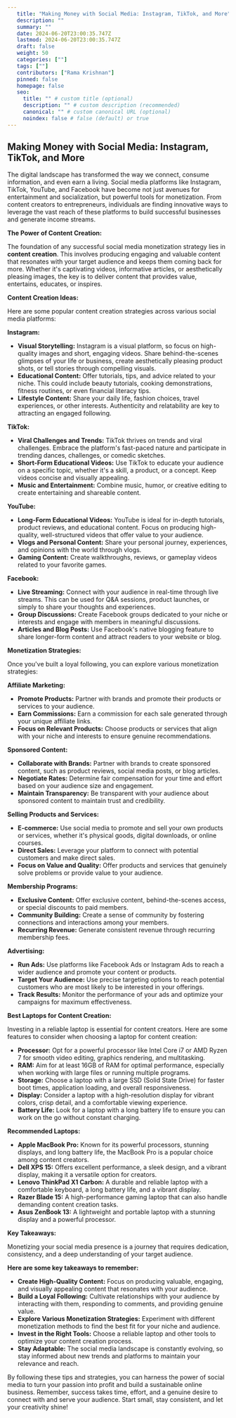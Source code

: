 ```yaml
---
   title: "Making Money with Social Media: Instagram, TikTok, and More"
   description: ""
   summary: ""
   date: 2024-06-20T23:00:35.747Z
   lastmod: 2024-06-20T23:00:35.747Z
   draft: false
   weight: 50
   categories: [""]
   tags: [""]
   contributors: ["Rama Krishnan"]
   pinned: false
   homepage: false
   seo:
     title: "" # custom title (optional)
     description: "" # custom description (recommended)
     canonical: "" # custom canonical URL (optional)
     noindex: false # false (default) or true
---
```

## Making Money with Social Media: Instagram, TikTok, and More

The digital landscape has transformed the way we connect, consume information, and even earn a living. Social media platforms like Instagram, TikTok, YouTube, and Facebook have become not just avenues for entertainment and socialization, but powerful tools for monetization.  From content creators to entrepreneurs, individuals are finding innovative ways to leverage the vast reach of these platforms to build successful businesses and generate income streams.

**The Power of Content Creation:**

The foundation of any successful social media monetization strategy lies in **content creation**. This involves producing engaging and valuable content that resonates with your target audience and keeps them coming back for more. Whether it's captivating videos, informative articles, or aesthetically pleasing images, the key is to deliver content that provides value, entertains, educates, or inspires.

**Content Creation Ideas:**

Here are some popular content creation strategies across various social media platforms:

**Instagram:**

* **Visual Storytelling:**  Instagram is a visual platform, so focus on high-quality images and short, engaging videos. Share behind-the-scenes glimpses of your life or business, create aesthetically pleasing product shots, or tell stories through compelling visuals.
* **Educational Content:**  Offer tutorials, tips, and advice related to your niche.  This could include beauty tutorials, cooking demonstrations, fitness routines, or even financial literacy tips.
* **Lifestyle Content:**  Share your daily life, fashion choices, travel experiences, or other interests.  Authenticity and relatability are key to attracting an engaged following.

**TikTok:**

* **Viral Challenges and Trends:** TikTok thrives on trends and viral challenges.  Embrace the platform's fast-paced nature and participate in trending dances, challenges, or comedic sketches. 
* **Short-Form Educational Videos:**  Use TikTok to educate your audience on a specific topic, whether it's a skill, a product, or a concept.  Keep videos concise and visually appealing.
* **Music and Entertainment:**  Combine music, humor, or creative editing to create entertaining and shareable content.

**YouTube:**

* **Long-Form Educational Videos:** YouTube is ideal for in-depth tutorials, product reviews, and educational content.  Focus on producing high-quality, well-structured videos that offer value to your audience.
* **Vlogs and Personal Content:**  Share your personal journey, experiences, and opinions with the world through vlogs. 
* **Gaming Content:**  Create walkthroughs, reviews, or gameplay videos related to your favorite games.

**Facebook:**

* **Live Streaming:**  Connect with your audience in real-time through live streams.  This can be used for Q&A sessions, product launches, or simply to share your thoughts and experiences.
* **Group Discussions:**  Create Facebook groups dedicated to your niche or interests and engage with members in meaningful discussions.
* **Articles and Blog Posts:**  Use Facebook's native blogging feature to share longer-form content and attract readers to your website or blog.

**Monetization Strategies:**

Once you've built a loyal following, you can explore various monetization strategies:

**Affiliate Marketing:**

* **Promote Products:**  Partner with brands and promote their products or services to your audience. 
* **Earn Commissions:**  Earn a commission for each sale generated through your unique affiliate links.
* **Focus on Relevant Products:**  Choose products or services that align with your niche and interests to ensure genuine recommendations.

**Sponsored Content:**

* **Collaborate with Brands:**  Partner with brands to create sponsored content, such as product reviews, social media posts, or blog articles.
* **Negotiate Rates:**  Determine fair compensation for your time and effort based on your audience size and engagement.
* **Maintain Transparency:**  Be transparent with your audience about sponsored content to maintain trust and credibility.

**Selling Products and Services:**

* **E-commerce:**  Use social media to promote and sell your own products or services, whether it's physical goods, digital downloads, or online courses.
* **Direct Sales:**  Leverage your platform to connect with potential customers and make direct sales.
* **Focus on Value and Quality:**  Offer products and services that genuinely solve problems or provide value to your audience.

**Membership Programs:**

* **Exclusive Content:**  Offer exclusive content, behind-the-scenes access, or special discounts to paid members.
* **Community Building:**  Create a sense of community by fostering connections and interactions among your members.
* **Recurring Revenue:**  Generate consistent revenue through recurring membership fees.

**Advertising:**

* **Run Ads:**  Use platforms like Facebook Ads or Instagram Ads to reach a wider audience and promote your content or products.
* **Target Your Audience:**  Use precise targeting options to reach potential customers who are most likely to be interested in your offerings.
* **Track Results:**  Monitor the performance of your ads and optimize your campaigns for maximum effectiveness.

**Best Laptops for Content Creation:**

Investing in a reliable laptop is essential for content creators. Here are some features to consider when choosing a laptop for content creation:

* **Processor:**  Opt for a powerful processor like Intel Core i7 or AMD Ryzen 7 for smooth video editing, graphics rendering, and multitasking.
* **RAM:**  Aim for at least 16GB of RAM for optimal performance, especially when working with large files or running multiple programs.
* **Storage:**  Choose a laptop with a large SSD (Solid State Drive) for faster boot times, application loading, and overall responsiveness.
* **Display:**  Consider a laptop with a high-resolution display for vibrant colors, crisp detail, and a comfortable viewing experience.
* **Battery Life:**  Look for a laptop with a long battery life to ensure you can work on the go without constant charging.

**Recommended Laptops:**

* **Apple MacBook Pro:**  Known for its powerful processors, stunning displays, and long battery life, the MacBook Pro is a popular choice among content creators.
* **Dell XPS 15:**  Offers excellent performance, a sleek design, and a vibrant display, making it a versatile option for creators.
* **Lenovo ThinkPad X1 Carbon:**  A durable and reliable laptop with a comfortable keyboard, a long battery life, and a vibrant display.
* **Razer Blade 15:**  A high-performance gaming laptop that can also handle demanding content creation tasks.
* **Asus ZenBook 13:**  A lightweight and portable laptop with a stunning display and a powerful processor.

**Key Takeaways:**

Monetizing your social media presence is a journey that requires dedication, consistency, and a deep understanding of your target audience. 

**Here are some key takeaways to remember:**

* **Create High-Quality Content:**  Focus on producing valuable, engaging, and visually appealing content that resonates with your audience.
* **Build a Loyal Following:**  Cultivate relationships with your audience by interacting with them, responding to comments, and providing genuine value.
* **Explore Various Monetization Strategies:**  Experiment with different monetization methods to find the best fit for your niche and audience.
* **Invest in the Right Tools:**  Choose a reliable laptop and other tools to optimize your content creation process.
* **Stay Adaptable:**  The social media landscape is constantly evolving, so stay informed about new trends and platforms to maintain your relevance and reach.

By following these tips and strategies, you can harness the power of social media to turn your passion into profit and build a sustainable online business. Remember, success takes time, effort, and a genuine desire to connect with and serve your audience.  Start small, stay consistent, and let your creativity shine! 
